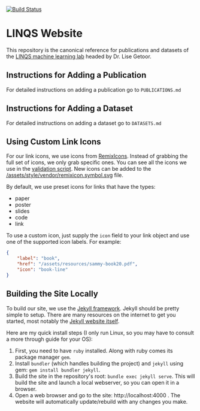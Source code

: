 [![Build Status](https://travis-ci.com/linqs/linqs-website.svg?branch=master)](https://travis-ci.com/linqs/linqs-website)

# LINQS Website

This repository is the canonical reference for publications and datasets of the [LINQS machine learning lab](https://linqs.soe.ucsc.edu/) headed by Dr. Lise Getoor.

## Instructions for Adding a Publication

For detailed instructions on adding a publication go to `PUBLICATIONS.md`

## Instructions for Adding a Dataset

For detailed instructions on adding a dataset go to `DATASETS.md`

## Using Custom Link Icons

For our link icons, we use icons from [RemixIcons](https://remixicon.com/).
Instead of grabbing the full set of icons, we only grab specific ones.
You can see all the icons we use in the [validation script](_scripts/validate-pubs.py).
New icons can be added to the [/assets/style/vendor/remixicon.symbol.svg](assets/style/vendor/remixicon.symbol.svg) file.

By default, we use preset icons for links that have the types:
- paper
- poster
- slides
- code
- link

To use a custom icon, just supply the `icon` field to your link object and use one of the supported icon labels.
For example:
```json
{
    "label": "book",
    "href": "/assets/resources/sammy-book20.pdf",
    "icon": "book-line"
}
```

## Building the Site Locally

To build our site, we use the [Jekyll framework](https://jekyllrb.com/).
Jekyll should be pretty simple to setup.
There are many resources on the internet to get you started, most notably the [Jekyll website itself](https://jekyllrb.com/docs/step-by-step/01-setup/).

Here are my quick install steps (I only run Linux, so you may have to consult a more through guide for your OS):
1) First, you need to have `ruby` installed. Along with ruby comes its package manager `gem`.
2) Install `bundler` (which handles building the project) and `jekyll` using gem: `gem install bundler jekyll`.
3) Build the site in the repository's root: `bundle exec jekyll serve`. This will build the site and launch a local webserver, so you can open it in a browser.
4) Open a web browser and go to the site: http://localhost:4000 . The website will automatically update/rebuild with any changes you make.
